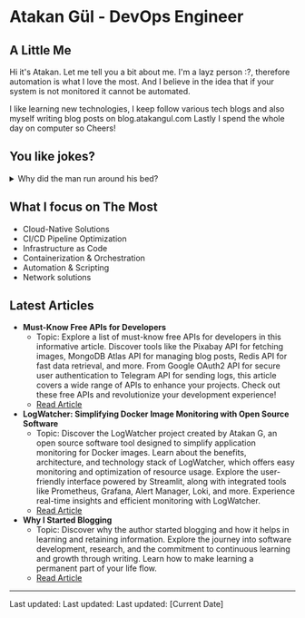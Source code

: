 # Atakan Gül - DevOps Engineer

## A Little Me
Hi it's Atakan. Let me tell you a bit about me. I'm a layz person :?, therefore automation is what I love the most. And I believe in the idea that if your system is not monitored it cannot be automated. 

I like learning new technologies, I keep follow various tech blogs and also myself writing blog posts on blog.atakangul.com Lastly I spend the whole day on computer so Cheers!

## You like jokes?
<details>
  <summary>Why did the man run around his bed?</summary>
  
  Because he was trying to catch up on his sleep!
</details>

## What I focus on The Most
- Cloud-Native Solutions
- CI/CD Pipeline Optimization
- Infrastructure as Code
- Containerization & Orchestration
- Automation & Scripting
- Network solutions

## Latest Articles
- **Must-Know Free APIs for Developers**
  - Topic: Explore a list of must-know free APIs for developers in this informative article. Discover tools like the Pixabay API for fetching images, MongoDB Atlas API for managing blog posts, Redis API for fast data retrieval, and more. From Google OAuth2 API for secure user authentication to Telegram API for sending logs, this article covers a wide range of APIs to enhance your projects. Check out these free APIs and revolutionize your development experience!
  - [Read Article](must-know-free-apis-for-developers)
- **LogWatcher: Simplifying Docker Image Monitoring with Open Source Software**
  - Topic: Discover the LogWatcher project created by Atakan G, an open source software tool designed to simplify application monitoring for Docker images. Learn about the benefits, architecture, and technology stack of LogWatcher, which offers easy monitoring and optimization of resource usage. Explore the user-friendly interface powered by Streamlit, along with integrated tools like Prometheus, Grafana, Alert Manager, Loki, and more. Experience real-time insights and efficient monitoring with LogWatcher.
  - [Read Article](logwatcher-simplifying-docker-image-monitoring-with-open-source-software)
- **Why I Started Blogging**
  - Topic: Discover why the author started blogging and how it helps in learning and retaining information. Explore the journey into software development, research, and the commitment to continuous learning and growth through writing. Learn how to make learning a permanent part of your life flow.
  - [Read Article](why-i-started-blogging)
---
Last updated: 
Last updated: 
Last updated: [Current Date]
